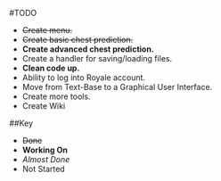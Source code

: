 #TODO
+ ~~Create menu.~~ 
+ ~~Create basic chest prediction.~~
+ **Create advanced chest prediction.**
+ Create a handler for saving/loading files.
+ **Clean code up.**
+ Ability to log into Royale account.
+ Move from Text-Base to a Graphical User Interface.
+ Create more tools.
+ Create Wiki

  

##Key

  + ~~Done~~
  + **Working On**
  + *Almost Done*
  +  Not Started






